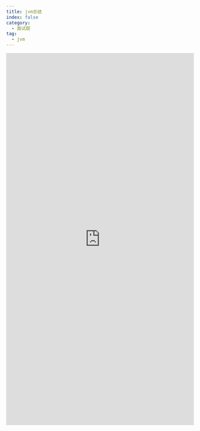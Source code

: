 ```yaml
---
title: jvm总结
index: false
category:
  - 面试题
tag:
  - jvm
---
```


<body>
<iframe src="https://hw59jj30i1.feishu.cn/mindnotes/bmncnFrqkLkGXWAPOMCVQPvf8h9?from=from_copylink" width="100%" height="1000"  scrolling="no"  frameborder="no"></iframe>
</body>
